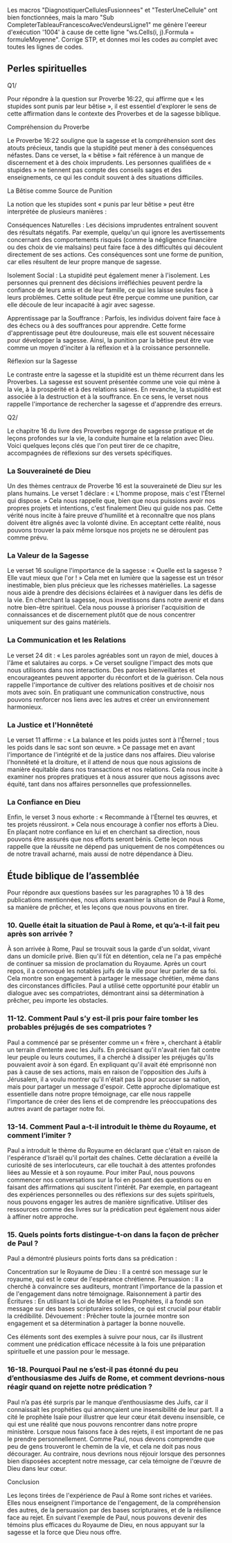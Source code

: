 Les macros "DiagnostiquerCellulesFusionnees" et "TesterUneCellule" ont bien fonctionnées, mais la maro "Sub CompleterTableauFrancescoAvecVendeursLigne1" me génère l'eereur d'exécution '1004' à cause de cette ligne "ws.Cells(i, j).Formula = formuleMoyenne". Corrige STP, et donnes moi les codes au complet avec toutes les lignes de codes.



## Perles spirituelles

Q1/


Pour répondre à la question sur Proverbe 16:22, qui affirme que « les stupides sont punis par leur bêtise », il est essentiel d'explorer le sens de cette affirmation dans le contexte des Proverbes et de la sagesse biblique.

Compréhension du Proverbe

Le Proverbe 16:22 souligne que la sagesse et la compréhension sont des atouts précieux, tandis que la stupidité peut mener à des conséquences néfastes. Dans ce verset, la « bêtise » fait référence à un manque de discernement et à des choix imprudents. Les personnes qualifiées de « stupides » ne tiennent pas compte des conseils sages et des enseignements, ce qui les conduit souvent à des situations difficiles.

La Bêtise comme Source de Punition

La notion que les stupides sont « punis par leur bêtise » peut être interprétée de plusieurs manières :

Conséquences Naturelles : Les décisions imprudentes entraînent souvent des résultats négatifs. Par exemple, quelqu'un qui ignore les avertissements concernant des comportements risqués (comme la négligence financière ou des choix de vie malsains) peut faire face à des difficultés qui découlent directement de ses actions. Ces conséquences sont une forme de punition, car elles résultent de leur propre manque de sagesse.

Isolement Social : La stupidité peut également mener à l'isolement. Les personnes qui prennent des décisions irréfléchies peuvent perdre la confiance de leurs amis et de leur famille, ce qui les laisse seules face à leurs problèmes. Cette solitude peut être perçue comme une punition, car elle découle de leur incapacité à agir avec sagesse.

Apprentissage par la Souffrance : Parfois, les individus doivent faire face à des échecs ou à des souffrances pour apprendre. Cette forme d'apprentissage peut être douloureuse, mais elle est souvent nécessaire pour développer la sagesse. Ainsi, la punition par la bêtise peut être vue comme un moyen d'inciter à la réflexion et à la croissance personnelle.

Réflexion sur la Sagesse

Le contraste entre la sagesse et la stupidité est un thème récurrent dans les Proverbes. La sagesse est souvent présentée comme une voie qui mène à la vie, à la prospérité et à des relations saines. En revanche, la stupidité est associée à la destruction et à la souffrance. En ce sens, le verset nous rappelle l'importance de rechercher la sagesse et d'apprendre des erreurs.


Q2/

Le chapitre 16 du livre des Proverbes regorge de sagesse pratique et de leçons profondes sur la vie, la conduite humaine et la relation avec Dieu. Voici quelques leçons clés que l'on peut tirer de ce chapitre, accompagnées de réflexions sur des versets spécifiques.

### La Souveraineté de Dieu

Un des thèmes centraux de Proverbe 16 est la souveraineté de Dieu sur les plans humains. Le verset 1 déclare : « L'homme propose, mais c'est l'Éternel qui dispose. » Cela nous rappelle que, bien que nous puissions avoir nos propres projets et intentions, c'est finalement Dieu qui guide nos pas. Cette vérité nous incite à faire preuve d'humilité et à reconnaître que nos plans doivent être alignés avec la volonté divine. En acceptant cette réalité, nous pouvons trouver la paix même lorsque nos projets ne se déroulent pas comme prévu.

### La Valeur de la Sagesse

Le verset 16 souligne l'importance de la sagesse : « Quelle est la sagesse ? Elle vaut mieux que l'or ! » Cela met en lumière que la sagesse est un trésor inestimable, bien plus précieux que les richesses matérielles. La sagesse nous aide à prendre des décisions éclairées et à naviguer dans les défis de la vie. En cherchant la sagesse, nous investissons dans notre avenir et dans notre bien-être spirituel. Cela nous pousse à prioriser l'acquisition de connaissances et de discernement plutôt que de nous concentrer uniquement sur des gains matériels.

### La Communication et les Relations

Le verset 24 dit : « Les paroles agréables sont un rayon de miel, douces à l'âme et salutaires au corps. » Ce verset souligne l'impact des mots que nous utilisons dans nos interactions. Des paroles bienveillantes et encourageantes peuvent apporter du réconfort et de la guérison. Cela nous rappelle l'importance de cultiver des relations positives et de choisir nos mots avec soin. En pratiquant une communication constructive, nous pouvons renforcer nos liens avec les autres et créer un environnement harmonieux.

### La Justice et l'Honnêteté

Le verset 11 affirme : « La balance et les poids justes sont à l'Éternel ; tous les poids dans le sac sont son œuvre. » Ce passage met en avant l'importance de l'intégrité et de la justice dans nos affaires. Dieu valorise l'honnêteté et la droiture, et il attend de nous que nous agissions de manière équitable dans nos transactions et nos relations. Cela nous incite à examiner nos propres pratiques et à nous assurer que nous agissons avec équité, tant dans nos affaires personnelles que professionnelles.

### La Confiance en Dieu

Enfin, le verset 3 nous exhorte : « Recommande à l'Éternel tes œuvres, et tes projets réussiront. » Cela nous encourage à confier nos efforts à Dieu. En plaçant notre confiance en lui et en cherchant sa direction, nous pouvons être assurés que nos efforts seront bénis. Cette leçon nous rappelle que la réussite ne dépend pas uniquement de nos compétences ou de notre travail acharné, mais aussi de notre dépendance à Dieu.




## Étude biblique de l’assemblée


Pour répondre aux questions basées sur les paragraphes 10 à 18 des publications mentionnées, nous allons examiner la situation de Paul à Rome, sa manière de prêcher, et les leçons que nous pouvons en tirer.

### 10. Quelle était la situation de Paul à Rome, et qu’a-t-il fait peu après son arrivée ?

À son arrivée à Rome, Paul se trouvait sous la garde d'un soldat, vivant dans un domicile privé. Bien qu'il fût en détention, cela ne l'a pas empêché de continuer sa mission de proclamation du Royaume. Après un court repos, il a convoqué les notables juifs de la ville pour leur parler de sa foi. Cela montre son engagement à partager le message chrétien, même dans des circonstances difficiles. Paul a utilisé cette opportunité pour établir un dialogue avec ses compatriotes, démontrant ainsi sa détermination à prêcher, peu importe les obstacles.

### 11-12. Comment Paul s’y est-il pris pour faire tomber les probables préjugés de ses compatriotes ?

Paul a commencé par se présenter comme un « frère », cherchant à établir un terrain d’entente avec les Juifs. En précisant qu'il n'avait rien fait contre leur peuple ou leurs coutumes, il a cherché à dissiper les préjugés qu'ils pouvaient avoir à son égard. En expliquant qu'il avait été emprisonné non pas à cause de ses actions, mais en raison de l'opposition des Juifs à Jérusalem, il a voulu montrer qu'il n'était pas là pour accuser sa nation, mais pour partager un message d'espoir. Cette approche diplomatique est essentielle dans notre propre témoignage, car elle nous rappelle l'importance de créer des liens et de comprendre les préoccupations des autres avant de partager notre foi.

### 13-14. Comment Paul a-t-il introduit le thème du Royaume, et comment l’imiter ?

Paul a introduit le thème du Royaume en déclarant que c'était en raison de l'espérance d'Israël qu'il portait des chaînes. Cette déclaration a éveillé la curiosité de ses interlocuteurs, car elle touchait à des attentes profondes liées au Messie et à son royaume. Pour imiter Paul, nous pouvons commencer nos conversations sur la foi en posant des questions ou en faisant des affirmations qui suscitent l'intérêt. Par exemple, en partageant des expériences personnelles ou des réflexions sur des sujets spirituels, nous pouvons engager les autres de manière significative. Utiliser des ressources comme des livres sur la prédication peut également nous aider à affiner notre approche.

### 15. Quels points forts distingue-t-on dans la façon de prêcher de Paul ?

Paul a démontré plusieurs points forts dans sa prédication :

Concentration sur le Royaume de Dieu : Il a centré son message sur le royaume, qui est le cœur de l'espérance chrétienne.
Persuasion : Il a cherché à convaincre ses auditeurs, montrant l'importance de la passion et de l'engagement dans notre témoignage.
Raisonnement à partir des Écritures : En utilisant la Loi de Moïse et les Prophètes, il a fondé son message sur des bases scripturaires solides, ce qui est crucial pour établir la crédibilité.
Dévouement : Prêcher toute la journée montre son engagement et sa détermination à partager la bonne nouvelle.

Ces éléments sont des exemples à suivre pour nous, car ils illustrent comment une prédication efficace nécessite à la fois une préparation spirituelle et une passion pour le message.

### 16-18. Pourquoi Paul ne s’est-il pas étonné du peu d’enthousiasme des Juifs de Rome, et comment devrions-nous réagir quand on rejette notre prédication ?

Paul n’a pas été surpris par le manque d’enthousiasme des Juifs, car il connaissait les prophéties qui annonçaient une insensibilité de leur part. Il a cité le prophète Isaïe pour illustrer que leur cœur était devenu insensible, ce qui est une réalité que nous pouvons rencontrer dans notre propre ministère. Lorsque nous faisons face à des rejets, il est important de ne pas le prendre personnellement. Comme Paul, nous devons comprendre que peu de gens trouveront le chemin de la vie, et cela ne doit pas nous décourager. Au contraire, nous devrions nous réjouir lorsque des personnes bien disposées acceptent notre message, car cela témoigne de l'œuvre de Dieu dans leur cœur.

Conclusion

Les leçons tirées de l'expérience de Paul à Rome sont riches et variées. Elles nous enseignent l'importance de l'engagement, de la compréhension des autres, de la persuasion par des bases scripturaires, et de la résilience face au rejet. En suivant l'exemple de Paul, nous pouvons devenir des témoins plus efficaces du Royaume de Dieu, en nous appuyant sur la sagesse et la force que Dieu nous offre.
